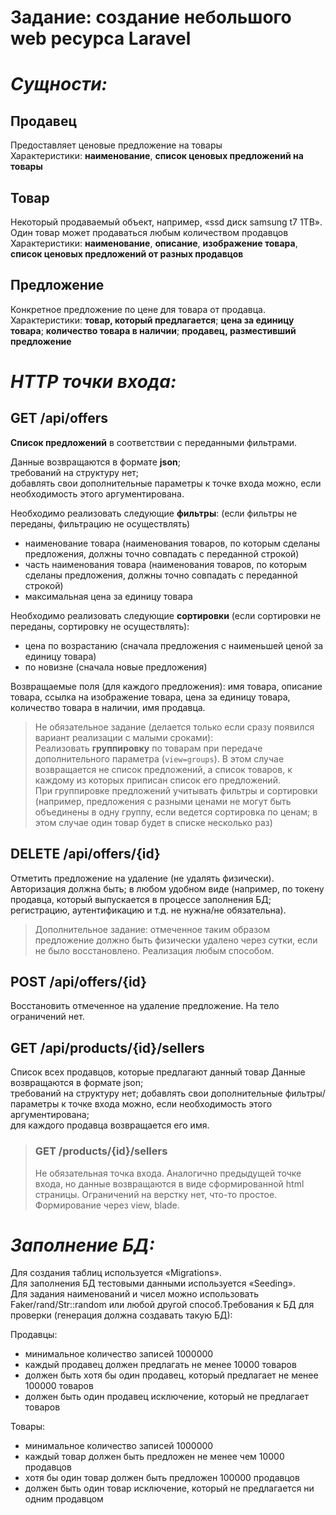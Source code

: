 # Задание: создание небольшого web ресурса Laravel
# _Сущности:_
## Продавец
Предоставляет ценовые предложение на товары  
Характеристики: **наименование**, **список ценовых предложений на товары**
## Товар
Некоторый продаваемый объект, например, «ssd диск samsung t7 1TB». Один товар может продаваться любым количеством продавцов  
Характеристики: **наименование**, **описание**, **изображение товара**, **список ценовых предложений от разных продавцов**
## Предложение
Конкретное предложение по цене для товара от продавца.  
Характеристики: **товар, который предлагается**; **цена за единицу товара**; **количество товара в наличии**; **продавец, разместивший предложение**
# _HTTP точки входа:_
## GET /api/offers
**Список предложений** в соответствии с переданными фильтрами.

Данные возвращаются в формате **json**;  
требований на структуру нет;  
добавлять свои дополнительные параметры к точке входа можно, если необходимость этого аргументирована.

Необходимо реализовать следующие **фильтры**:
(если фильтры не переданы, фильтрацию не осуществлять)
- наименование товара (наименования товаров, по которым сделаны предложения, должны точно совпадать с переданной строкой)
- часть наименования товара (наименования товаров, по которым сделаны предложения, должны точно совпадать с переданной строкой)
- максимальная цена за единицу товара

Необходимо реализовать следующие **сортировки** (если сортировки не переданы, сортировку не осуществлять):
- цена по возрастанию (сначала предложения с наименьшей ценой за единицу товара)
- по новизне (сначала новые предложения)

Возвращаемые поля (для каждого предложения):
имя товара,
описание товара,
ссылка на изображение товара,
цена за единицу товара,
количество товара в наличии,
имя продавца.

>Не обязательное задание (делается только если сразу появился вариант реализации с малыми сроками):  
Реализовать **группировку** по товарам при передаче дополнительного параметра (`view=groups`). В этом случае возвращается не список предложений, а список товаров, к каждому из которых приписан список его предложений.  
При группировке предложений учитывать фильтры и сортировки (например, предложения с разными ценами не могут быть объединены в одну группу, если ведется сортировка по ценам; в этом случае один товар будет в списке несколько раз)

## DELETE /api/offers/{id}
Отметить предложение на удаление (не удалять физически). Авторизация должна быть; в любом удобном виде (например, по токену продавца, который выпускается в процессе заполнения БД; регистрацию, аутентификацию и т.д. не нужна/не обязательна).
>Дополнительное задание: отмеченное таким образом предложение должно быть физически удалено через сутки, если не было восстановлено. Реализация любым способом.

## POST /api/offers/{id}
Восстановить отмеченное на удаление предложение. На тело ограничений нет.

## GET /api/products/{id}/sellers
Список всех продавцов, которые предлагают данный товар
Данные возвращаются в формате json;  
требований на структуру нет; добавлять свои дополнительные фильтры/параметры к точке входа можно, если необходимость этого аргументирована;  
для каждого продавца возвращается его имя.


>### GET /products/{id}/sellers  
> Не обязательная точка входа. Аналогично предыдущей точке входа, но данные возвращаются в виде сформированной html страницы. Ограничений на верстку нет, что-то простое. Формирование через view, blade.

# _Заполнение БД:_
Для создания таблиц используется «Migrations».  
Для заполнения БД тестовыми данными используется «Seeding».  
Для задания наименований и чисел можно использовать Faker/rand/Str::random или любой другой способ.Требования к БД для проверки (генерация должна создавать такую БД):

Продавцы:
- минимальное количество записей 1000000
- каждый продавец должен предлагать не менее 10000 товаров
- должен быть хотя бы один продавец, который предлагает не менее 100000 товаров
- должен быть один продавец исключение, который не предлагает товаров

Товары:
- минимальное количество записей 1000000
- каждый товар должен быть предложен не менее чем 10000 продавцов
- хотя бы один товар должен быть предложен 100000 продавцов
- должен быть один товар исключение, который не предлагается ни одним продавцом
